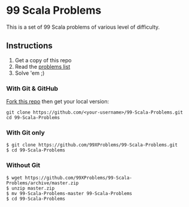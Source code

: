 # 99 Scala Problems

This is a set of 99 Scala problems of various level of difficulty.

## Instructions

1. Get a copy of this repo
2. Read the [problems list][problems-en]
3. Solve 'em ;)

[problems-en]: https://github.com/99XProblems/99-Scala-Problems/blob/master/docs/problems.en.md

### With Git & GitHub

[Fork this repo][fork] then get your local version:

    git clone https://github.com/<your-username>/99-Scala-Problems.git
    cd 99-Scala-Problems

[fork]: https://github.com/99XProblems/99-Scala-Problems/fork

### With Git only

    $ git clone https://github.com/99XProblems/99-Scala-Problems.git
    $ cd 99-Scala-Problems

### Without Git

    $ wget https://github.com/99XProblems/99-Scala-Problems/archive/master.zip
    $ unzip master.zip
    $ mv 99-Scala-Problems-master 99-Scala-Problems
    $ cd 99-Scala-Problems
